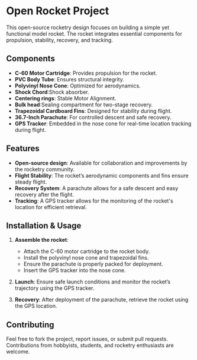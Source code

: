 # Open Rocket Project

This open-source rocketry design focuses on building a simple yet functional model rocket. The rocket integrates essential components for propulsion, stability, recovery, and tracking.

## Components

- **C-60 Motor Cartridge**: Provides propulsion for the rocket.
- **PVC Body Tube**: Ensures structural integrity.
- **Polyvinyl Nose Cone**: Optimized for aerodynamics.
- **Shock Chord**:Shock absorber.
- **Centering rings**: Stable Motor Alignment.
- **Bulk head**:Sealing compartment for two-stage recovery.
- **Trapezoidal Cardboard Fins**: Designed for stability during flight.
- **36.7-Inch Parachute**: For controlled descent and safe recovery.
- **GPS Tracker**: Embedded in the nose cone for real-time location tracking during flight.

## Features

- **Open-source design**: Available for collaboration and improvements by the rocketry community.
- **Flight Stability**: The rocket’s aerodynamic components and fins ensure steady flight.
- **Recovery System**: A parachute allows for a safe descent and easy recovery after the flight.
- **Tracking**: A GPS tracker allows for the monitoring of the rocket's location for efficient retrieval.

## Installation & Usage

1. **Assemble the rocket**: 
   - Attach the C-60 motor cartridge to the rocket body.
   - Install the polyvinyl nose cone and trapezoidal fins.
   - Ensure the parachute is properly packed for deployment.
   - Insert the GPS tracker into the nose cone.

2. **Launch**: Ensure safe launch conditions and monitor the rocket’s trajectory using the GPS tracker.

3. **Recovery**: After deployment of the parachute, retrieve the rocket using the GPS location.

## Contributing

Feel free to fork the project, report issues, or submit pull requests. Contributions from hobbyists, students, and rocketry enthusiasts are welcome.
